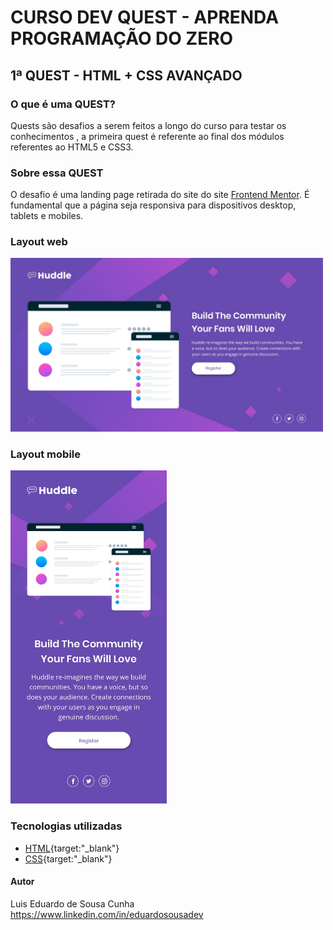 # CURSO DEV QUEST - APRENDA PROGRAMAÇÃO DO ZERO
## 1ª QUEST - HTML + CSS AVANÇADO


### O que é uma QUEST?
Quests são desafios a serem feitos a longo do curso para testar os conhecimentos , a primeira quest é referente ao final dos módulos referentes ao HTML5 e CSS3.

### Sobre essa QUEST
O desafio é uma landing page retirada do site do site [Frontend Mentor](https://www.frontendmentor.io/challenges/huddle-landing-page-with-a-single-introductory-section-B_2Wvxgi0). É fundamental que a página seja responsiva para dispositivos desktop, tablets e mobiles.

### Layout web
<img width='500' src="src/designer/desktop-design.jpg" />

### Layout mobile
<img width='250' src="src/designer/mobile-design.jpg" />

### Tecnologias utilizadas
* [HTML](https://developer.mozilla.org/pt-BR/docs/Web/HTML){target:"_blank"}
* [CSS](https://developer.mozilla.org/pt-BR/docs/Web/CSS){target:"_blank"}

#### Autor
Luis Eduardo de Sousa Cunha
https://www.linkedin.com/in/eduardosousadev


